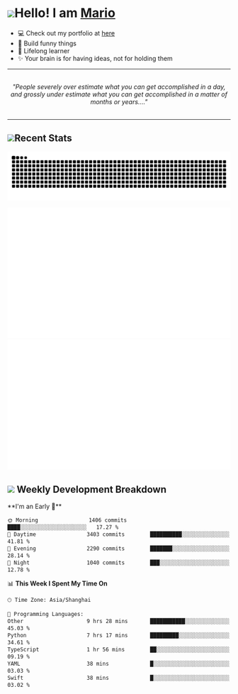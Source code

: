 <h1><a href = "#"><img src="https://media.giphy.com/media/VgCDAzcKvsR6OM0uWg/giphy.gif" width="50"></a><span>Hello! I am <a href="https://github.com/mario1in">Mario</a></span></h1>

- 💻 Check out my portfolio at [here](https://shixiong.name)
- 🔨 Build funny things
- 🚀 Lifelong learner
- ✨ Your brain is for having ideas, not for holding them

<hr/>
<br/>
<div align="center">
<i>"People severely over estimate what you can get accomplished in a day, and grossly under estimate what you can get accomplished in a matter of months or years...." </i>
</div>
<br/>
<hr/>

<h2 align="left">
  <a href="#"><img src="https://emojis.slackmojis.com/emojis/images/1643514389/3643/cool-doge.gif?1643514389" height="30"></a>Recent Stats
</h2>

<picture>
  <source
    media="(prefers-color-scheme: dark)"
    srcset="https://raw.githubusercontent.com/mario1in/mario1in/output/github-contribution-grid-snake-dark.svg"
  />
  <source
    media="(prefers-color-scheme: light)"
    srcset="https://raw.githubusercontent.com/mario1in/mario1in/output/github-contribution-grid-snake.svg"
  />
  <img
    alt="github contribution grid snake animation"
    src="https://raw.githubusercontent.com/mario1in/mario1in/output/github-contribution-grid-snake.svg"
  />
</picture>

![overview](https://raw.githubusercontent.com/mario1in/mario1in/stats-output/generated/overview.svg)
![languages](https://raw.githubusercontent.com/mario1in/mario1in/stats-output/generated/languages.svg)

<h2 align="left">
  <a href="#"><img src="https://emojis.slackmojis.com/emojis/images/1643514062/184/nyancat_big.gif?1643514062" height="30"></a> Weekly Development Breakdown
</h2>
<!--START_SECTION:waka-->
**I'm an Early 🐤** 

```text
🌞 Morning                1406 commits        ████░░░░░░░░░░░░░░░░░░░░░   17.27 % 
🌆 Daytime                3403 commits        ██████████░░░░░░░░░░░░░░░   41.81 % 
🌃 Evening                2290 commits        ███████░░░░░░░░░░░░░░░░░░   28.14 % 
🌙 Night                  1040 commits        ███░░░░░░░░░░░░░░░░░░░░░░   12.78 % 
```


📊 **This Week I Spent My Time On** 

```text
🕑︎ Time Zone: Asia/Shanghai

💬 Programming Languages: 
Other                    9 hrs 28 mins       ███████████░░░░░░░░░░░░░░   45.03 % 
Python                   7 hrs 17 mins       █████████░░░░░░░░░░░░░░░░   34.61 % 
TypeScript               1 hr 56 mins        ██░░░░░░░░░░░░░░░░░░░░░░░   09.19 % 
YAML                     38 mins             █░░░░░░░░░░░░░░░░░░░░░░░░   03.03 % 
Swift                    38 mins             █░░░░░░░░░░░░░░░░░░░░░░░░   03.02 % 
```


<!--END_SECTION:waka-->

